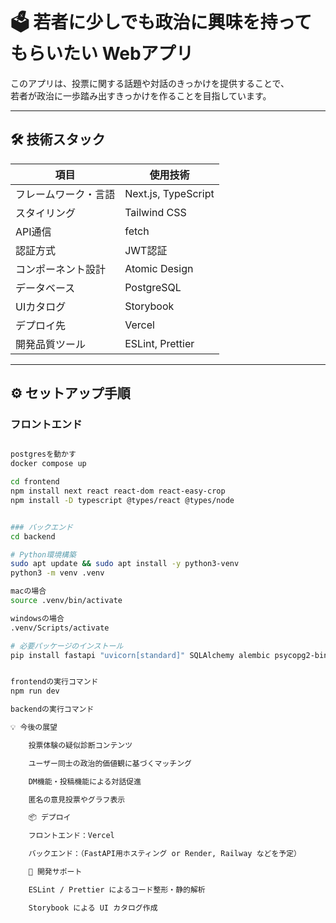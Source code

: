# 🗳 若者に少しでも政治に興味を持ってもらいたい Webアプリ

このアプリは、投票に関する話題や対話のきっかけを提供することで、  
若者が政治に一歩踏み出すきっかけを作ることを目指しています。

---

## 🛠 技術スタック

| 項目             | 使用技術                              |
|------------------|----------------------------------------|
| フレームワーク・言語 | Next.js, TypeScript                     |
| スタイリング       | Tailwind CSS                           |
| API通信          | fetch                                   |
| 認証方式         | JWT認証                                 |
| コンポーネント設計 | Atomic Design                          |
| データベース      | PostgreSQL                              |
| UIカタログ        | Storybook                              |
| デプロイ先        | Vercel                                  |
| 開発品質ツール    | ESLint, Prettier                        |

---

## ⚙️ セットアップ手順

### フロントエンド

```bash

postgresを動かす
docker compose up

cd frontend
npm install next react react-dom react-easy-crop
npm install -D typescript @types/react @types/node


### バックエンド
cd backend

# Python環境構築
sudo apt update && sudo apt install -y python3-venv
python3 -m venv .venv

macの場合
source .venv/bin/activate

windowsの場合
.venv/Scripts/activate

# 必要パッケージのインストール
pip install fastapi "uvicorn[standard]" SQLAlchemy alembic psycopg2-binary python-jose passlib python-dotenv pydantic-settings bcrypt


frontendの実行コマンド
npm run dev

backendの実行コマンド

💡 今後の展望

    投票体験の疑似診断コンテンツ

    ユーザー同士の政治的価値観に基づくマッチング

    DM機能・投稿機能による対話促進

    匿名の意見投票やグラフ表示

    📦 デプロイ

    フロントエンド：Vercel

    バックエンド：（FastAPI用ホスティング or Render, Railway などを予定）

    🧪 開発サポート

    ESLint / Prettier によるコード整形・静的解析

    Storybook による UI カタログ作成